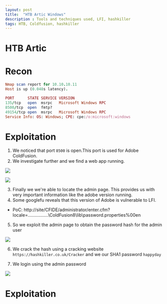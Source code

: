 ```yaml
---
layout: post
title:  "HTB Artic Windows"
description : Tools and techniques used, LFI, hashkiller
tags: HTB, Coldfusion, hashkiller
---
```


# HTB Artic
# Recon

```ruby
Nmap scan report for 10.10.10.11
Host is up (0.048s latency).

PORT      STATE SERVICE VERSION
135/tcp   open  msrpc   Microsoft Windows RPC
8500/tcp  open  fmtp?
49154/tcp open  msrpc   Microsoft Windows RPC
Service Info: OS: Windows; CPE: cpe:/o:microsoft:windows
```
# Exploitation
1. We noticed that port `8500` is open.This port is used for Adobe ColdFusion.
2. We investigate further and we find a web app running.  

![](https://lh3.googleusercontent.com/MPpzTT1fUn_dnDqNFBouPgLrdpz42g_boV6kvtZ3zSICG9i2U-lt3006mkvihoNRm1oSaCHCi8iBmigihL0GfaSm95zNPU9BHLXOcgWb42UHFa_SHej_z9aegRpYcXxP_7n-AlseZt0y055LAPkdgum54nA9qfedtkcGDvXg5bRRPjn59IJtWHyI4QUommXcHA3jauzjo0XfeURw-k-rkL4dEMFmqE55yBRYW288P-Fzp6pB-f38WCBYo2c6-5lLHwVo4QdGCV05ddO7O2yn-xBAV0H-YHQvhaUpQ1CK-roJG0TA_QPONcsTi0NfLvtQwD-MPRswxMdSEPOASC2h1UD4C8NgvERwo8IuruMzy1S2j_aemAmaWLKvxYvQqe7Y83KFa_sfS7IwAetqCKdKbwSMXHWwy1aK1_eWIKWvmVncDqttJKd9OBjq8f6O8IFeNUeCnIfteEXLN4upff6w_dlw7fgcK2z42pEoE1VwRKFsqt5oUMN868TWmQp5EXI3cTGPstS_4zesKMIL_4Mm4hJaY11iYfJt8VYBhTSZB5zo6s-TgW2JU7JwwLI2pq4dC6VMNTZot-Uok4yJLrFsU8i_XQ9Jry6L5YDZBNT76Q6kwgXb2_2M1blO-8SgxhxZUK_z3ezZ8dZTUT8z8jueFt81cjDjutQwZ0Ct50GPVkg5bYl1AaNRRTo=w404-h195-no)

![](https://lh3.googleusercontent.com/1q7e_7yA20GcWefxFljf6vTMus6fJJgTnPKexMrJzFkmB23569xCcwDCI-BxlgO6VorvW1AHHx6WVy8XmLIZIjJDL6T5xcCNhMInaAcYMjI4yqc_LX1ma3krqMY-ODBUBJiGPoYYd883g3XdbqpNfEyGGntGnAvMI94h4r5hgPHo5sfcq4c24qGRygvGLgyy6to6V8Nr3zzGft3GdkfwzND_ZbkpVE_MMiyd0xAWCw_qp3xMIhIpOJjOmV0gGFXuoZtynOWAG7TkAmmAcuLjaqluMPPvYrSxgllQ1bcxYN1pm3geTJ3g3fU69Te6oESiQ9bcLfNOx0DJCxwWtKbhASc7YjjSnU-s-sx-kyl3c55zerlWuJAbEG8_u3aTIfBMOIpBR6rYNQL41UTrMhaCZpwyz1eopzxKtwexZTSBJSqIPgqB3EO3kmCKrBpoe1EZA7nlQh6sjE36lYxnVtzYAIdlRMUewU8yjhLAuXfTbFoJ4yUNZjo10iYnB785EZLzy3XpoHX1a6-tbzV8W3A8Htfa4kvGShj_BiuzEBiK9gl_wrEM1KolRwPToOc9h16EBtJm1F6ATh7Fl3xW8ugovrClcC6w7kL1-IMg0EWyFQC7yffOk-qisVZ7elliubcFO_CoKbygVv0hDn6MO9yq_AppdbZlf23kzdIiDhSboVBc2O98H56vJO8=w523-h297-no)

3. Finally we we're able to locate the admin page. This provides us with very important information like the adobe version running.
4. Some googlefu reveals that this version of Adobe is vulnerable to LFI.
* PoC: http://site/CFIDE/administrator/enter.cfm?locale=..\..\..\..\..\..\..\..\ColdFusion8\lib\password.properties%00en
5. So we exploit the admin page to obtain the password hash for the admin user

![](https://lh3.googleusercontent.com/A22EMJ2VPNOYLkGD_fhb8FZODYdwUEF70hiMtKuMPrsFMN2QRrQtiYPrAZPp33oKbh9SUpP9jrDgC_x1KTXY20qqHWWSxcLOL9lrfkiIFqDUSY5CJYu7btbqeHQv82NtXIUW8nzVwX4ZGPfB3dgKSYXyL6QVwqA17I0fRlCcTtMt1LYZoduWkLrUmSsIPys0w-vFox_2FgaB2kakMItBT9Lby4AhQRMGvCfR4CurxMxkSbDohkio8qD54I4Z-aWAxZMdAf9PQzJXxcqLg035_M0_zhpZ30HVVYW3iFZ0I5oC7gPzxmUWESbbEgjgOmfQrowb3VQP2GEK9f-jtYBELSeDJ2KIs_OQ637jWgZQ2zu6L1PRtiOY7ah3QtscgFKicn52Q29XYw059K_SZX3sKJpPq-HwbnO2RuQJhjH1v7kvqm7XRiy35PKM7lA-bKZoBwLeDj54Gm48pQicOGWjWf8780LePz9-5GEQqjBK8JA1z4Pl6oq5rDVbcv5wz3HUnrZCYZjbVbwFnMhxmfOEvkY6tPg1eKtHjA4DoaqFIh0Zf2c-FMiN4wvwpE3g2Vs8v765muJEwQAWcFm5I3ImRUIxQ-7fw_qiuwFSnWbGeTjQnL58sJ63natllTMtoOW5mwXS754quSI4PP95T2H2bdJhwVRQngAqL6Vc2u0AS6b7znw0IGxv4yI=w520-h464-no)



6. We crack the hash using a cracking website `https://hashkiller.co.uk/Cracker` and we our SHA1 password `happyday`

7. We login using the admin password

![](https://lh3.googleusercontent.com/a0jn07Idy0VE8z77tsRLB2OsJdk07-9WyiXiFDOAAMECzfW5yClAyQDBtR911AtC2hMcV0HXk9CfnRwfl6OV_Xxdn-UGHlsrFArhFATwdMwOmobatWaPjsJFaSDpRPVnWmDWYRdokCne1PJXcR_fx-OOQce5W2mCNqYmyu2qzF4eYyQPfXzukDhDkIS2Sn05EYpeNa8C0spY-J08tPVIryxPWDs5Ddb1WvKqCRT7gWYPT0Aml-LQ5Ofq2bDFrhhwtUQOu2V9FYS84p06CV7DWuxGqtRV5sR5MHDTnnoWvawDyT2MeRG_uDlFL0JfEIx7A4_zVyifA3F9GPbSzG9pUUdPh26IWJZQKDRRNZXjo7ZqbdWnVtFVEC0JNFUqQqe3PR8vs2eIGN3aDpKo-_SVPUL44myOU8zr1EKqr5uSR2gNiPmB-P-2F8p5OY5FS54owfScwuJsyNh6TcR1_kpX4uLrjgVfVoz5GBjORHaXPbKPWh2yNlMipSRk30mUafo1ObJIw-ZCy5nWHW2dTw-r6Qy4kJzRdkPHAcvSkRN3lkXvtkkbTpS_IhS8FiBSd8-TvFf4k7hktXmIqVonquQY-82uhQOQhkj9fkJJZDdbce304fs__zSyT9QOCH43ZLQt3nJn4cCW3JXUhE9SMfaXfN6eVOtWZMbWSJT9iJbbAjVIKXunlUQXyvw=w601-h491-no)

# Exploitation
